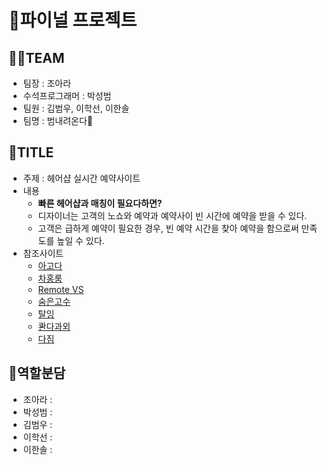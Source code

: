 # 📌파이널 프로젝트

## 👩‍💻TEAM

* 팀장 : 조아라
* 수석프로그래머 : 박성범
* 팀원 : 김범우, 이학선, 이한솔
* 팀명 : 범내려온다🐯



## 📑TITLE

* 주제 : 헤어샵 실시간 예약사이트
* 내용 
  * **빠른 헤어샵과 매칭이 필요다하면?**
  * 디자이너는 고객의 노쇼와 예약과 예약사이 빈 시간에 예약을 받을 수 있다.
  * 고객은 급하게 예약이 필요한 경우, 빈 예약 시간을 찾아 예약을 함으로써 만족도를 높일 수 있다. 
* 참조사이트 
  * [아고다](https://www.agoda.com/ko-kr/?cid=1439847&tag=2969f53a-5c1b-4b1f-862b-0084f2efd81c)
  * [차홍룸](https://chahongsalon.com/r12/)
  * [Remote VS](https://www.remotevs.com/ko/)
  * [숨은고수](https://soomgo.com/)
  * [탈잉](https://taling.me/)
  * [콴다과외](https://tutor.qanda.ai/)
  * [다짐](https://www.da-gym.co.kr/trainer-detail/5KaVGXMxqe)



## 👻역할분담

* 조아라 : 
* 박성범 : 
* 김범우 : 
* 이학선 : 
* 이한솔 : 